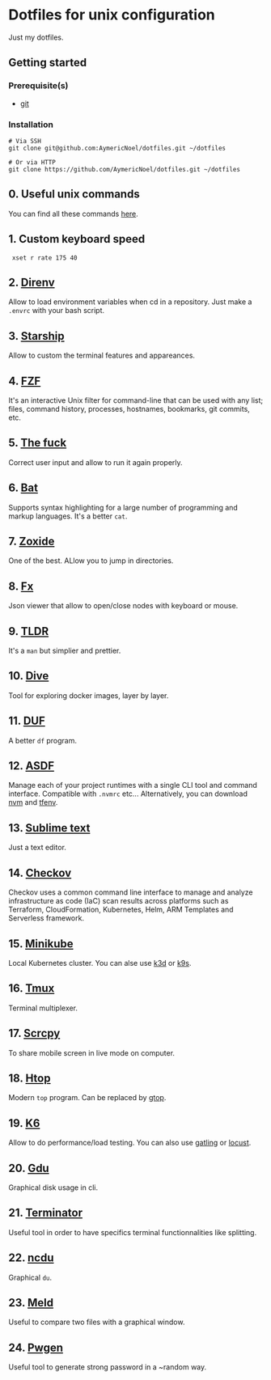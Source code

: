# Dotfiles for unix configuration

Just my dotfiles.

## Getting started

### Prerequisite(s)

* [git](https://git-scm.com)

### Installation

```shell
# Via SSH
git clone git@github.com:AymericNoel/dotfiles.git ~/dotfiles

# Or via HTTP
git clone https://github.com/AymericNoel/dotfiles.git ~/dotfiles
```
## 0. Useful unix commands

You can find all these commands [here](./useful-commands.md).

## 1. Custom keyboard speed

` xset r rate 175 40`

## 2. [Direnv](https://direnv.net/)

Allow to load environment variables when cd in a repository. Just make a `.envrc` with your bash script.

## 3. [Starship](https://starship.rs/fr-FR/)

Allow to custom the terminal features and appareances.

## 4. [FZF](https://github.com/junegunn/fzf)

It's an interactive Unix filter for command-line that can be used with any list; files, command history, processes, hostnames, bookmarks, git commits, etc.

## 5. [The fuck](https://github.com/nvbn/thefuck)

Correct user input and allow to run it again properly.

## 6. [Bat](https://github.com/sharkdp/bat)

Supports syntax highlighting for a large number of programming and markup languages. It's a better `cat`.

## 7. [Zoxide](https://github.com/ajeetdsouza/zoxide)

One of the best. ALlow you to jump in directories.

## 8. [Fx](https://github.com/antonmedv/fx)

Json viewer that allow to open/close nodes with keyboard or mouse.

## 9. [TLDR](https://tldr.sh/)

It's a `man` but simplier and prettier.

## 10. [Dive](https://github.com/wagoodman/dive)

Tool for exploring docker images, layer by layer.

## 11. [DUF](https://github.com/muesli/duf)

A better `df` program.

## 12. [ASDF](https://asdf-vm.com/)

Manage each of your project runtimes with a single CLI tool and command interface. Compatible with `.nvmrc` etc...
Alternatively, you can download [nvm](https://github.com/nvm-sh/nvm) and [tfenv](https://github.com/tfutils/tfenv).

## 13. [Sublime text](https://www.sublimetext.com/)

Just a text editor.

## 14. [Checkov](https://www.checkov.io/)

Checkov uses a common command line interface to manage and analyze infrastructure as code (IaC) scan results across platforms such as Terraform, CloudFormation, Kubernetes, Helm, ARM Templates and Serverless framework.

## 15. [Minikube](https://minikube.sigs.k8s.io/docs/)

Local Kubernetes cluster. You can alse use [k3d](https://k3d.io/) or [k9s](https://github.com/derailed/k9s).

## 16. [Tmux](https://doc.ubuntu-fr.org/tmux)

Terminal multiplexer.

## 17. [Scrcpy](https://github.com/Genymobile/scrcpy)

To share mobile screen in live mode on computer.

## 18. [Htop](https://htop.dev/)

Modern `top` program. Can be replaced by [gtop](https://github.com/aksakalli/gtop).

## 19. [K6](https://k6.io/open-source/)

Allow to do performance/load testing. You can also use [gatling](https://gatling.io/) or [locust](https://locust.io/).

## 20. [Gdu](https://github.com/dundee/gdu)

Graphical disk usage in cli.

## 21. [Terminator](https://doc.ubuntu-fr.org/terminator)

Useful tool in order to have specifics terminal functionnalities like splitting.

## 22. [ncdu](https://www.linuxtricks.fr/wiki/ncdu-visualiser-facilement-la-taille-des-dossiers-en-console)

Graphical `du`.

## 23. [Meld](https://doc.ubuntu-fr.org/meld)

Useful to compare two files with a graphical window.

## 24. [Pwgen](https://doc.ubuntu-fr.org/pwgen)

Useful tool to generate strong password in a ~random way.
